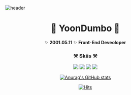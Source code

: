 ![header](https://capsule-render.vercel.app/api?color=auto&type=wave)

<div align="center">

# 🐘 YoonDumbo 🐘
✨ <b>2001.05.11</b>
✨ <b>Front-End Deveoloper</b>

### ⚒️ Skiis ⚒️

<img src="https://img.shields.io/badge/Javascript-yellow?style=flat-square&logo=Javascript&logoColor=white"/> <img src="https://img.shields.io/badge/Typescript-blue?style=flat-square&logo=Typescript&logoColor=white"/> <img src="https://img.shields.io/badge/React-blue?style=flat-square&logo=React&logoColor=white"/> <img src="https://img.shields.io/badge/NodeJs-green?style=flat-square&logo=Node.js&logoColor=white"/>

[![Anurag's GitHub stats](https://github-readme-stats.vercel.app/api?username=cksal0805)](https://github.com/cksal0805/github-readme-stats)

[![Hits](https://hits.seeyoufarm.com/api/count/incr/badge.svg?url=https%3A%2F%2Fgithub.com%2Fcksal0805&count_bg=%23FF99EC&title_bg=%23FF57DB&icon=postgresql.svg&icon_color=%23E7E7E7&title=hits&edge_flat=false)](https://hits.seeyoufarm.com)

</div>
